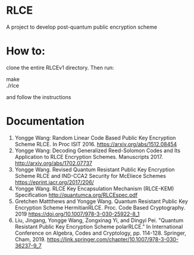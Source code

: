 # RLCE
A project to develop post-quantum public encryption scheme

# How to: 
clone the entire RLCEv1 directory. Then run:

make  
./rlce

and follow the instructions

# Documentation
1. Yongge Wang: Random Linear Code Based Public Key Encryption Scheme RLCE. In Proc ISIT 2016. <https://arxiv.org/abs/1512.08454>
2. Yongge Wang: Decoding Generalized Reed-Solomon Codes and Its Application to RLCE Encryption Schemes. Manuscripts 2017. <http://arxiv.org/abs/1702.07737>
3. Yongge Wang. Revised Quantum Resistant Public Key Encryption Scheme RLCE and IND-CCA2 Security for McEliece Schemes <https://eprint.iacr.org/2017/206/>
4. Yongge Wang. RLCE Key Encapsulation Mechanism (RLCE-KEM) Specification <http://quantumca.org/RLCEspec.pdf>
5. Gretchen Mattthews and Yongge Wang. Quantum Resistant Public Key Encryption Scheme HermitianRLCE. Proc. Code Based Cryptography. 2019 <https://doi.org/10.1007/978-3-030-25922-8_1>
6. Liu, Jingang, Yongge Wang, Zongxinag Yi, and Dingyi Pei. "Quantum Resistant Public Key Encryption Scheme polarRLCE." In International Conference on Algebra, Codes and Cryptology, pp. 114-128. Springer, Cham, 2019. <https://link.springer.com/chapter/10.1007/978-3-030-36237-9_7>
